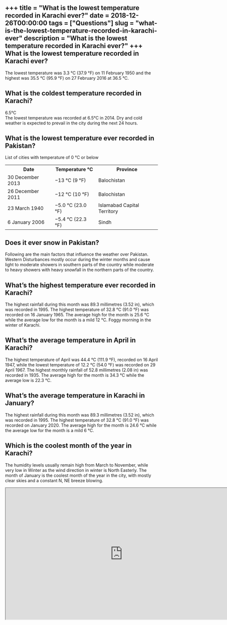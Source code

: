 +++
title = "What is the lowest temperature recorded in Karachi ever?"
date = 2018-12-26T00:00:00
tags = ["Questions"]
slug = "what-is-the-lowest-temperature-recorded-in-karachi-ever"
description = "What is the lowest temperature recorded in Karachi ever?"
+++
What is the lowest temperature recorded in Karachi ever?
--------------------------------------------------------

The lowest temperature was 3.3 °C (37.9 °F) on 11 February 1950 and the highest was 35.5 °C (95.9 °F) on 27 February 2016 at 36.5 °C.

What is the coldest temperature recorded in Karachi?
----------------------------------------------------

6.5°C  
The lowest temperature was recorded at 6.5°C in 2014. Dry and cold weather is expected to prevail in the city during the next 24 hours.

What is the lowest temperature ever recorded in Pakistan?
---------------------------------------------------------

List of cities with temperature of 0 °C or below

<table><tr><th>Date</th><th>Temperature °C</th><th>Province</th></tr><tr><td>30 December 2013</td><td>−13 °C (9 °F)</td><td>Balochistan</td></tr><tr><td>26 December 2011</td><td>−12 °C (10 °F)</td><td>Balochistan</td></tr><tr><td>23 March 1940</td><td>−5.0 °C (23.0 °F)</td><td>Islamabad Capital Territory</td></tr><tr><td>6 January 2006</td><td>−5.4 °C (22.3 °F)</td><td>Sindh</td></tr></table>

Does it ever snow in Pakistan?
------------------------------

Following are the main factors that influence the weather over Pakistan. Western Disturbances mostly occur during the winter months and cause light to moderate showers in southern parts of the country while moderate to heavy showers with heavy snowfall in the northern parts of the country.

What’s the highest temperature ever recorded in Karachi?
--------------------------------------------------------

The highest rainfall during this month was 89.3 millimetres (3.52 in), which was recorded in 1995. The highest temperature of 32.8 °C (91.0 °F) was recorded on 16 January 1965. The average high for the month is 25.6 °C while the average low for the month is a mild 12 °C. Foggy morning in the winter of Karachi.

What’s the average temperature in April in Karachi?
---------------------------------------------------

The highest temperature of April was 44.4 °C (111.9 °F), recorded on 16 April 1947, while the lowest temperature of 12.2 °C (54.0 °F) was recorded on 29 April 1967. The highest monthly rainfall of 52.8 millimetres (2.08 in) was recorded in 1935. The average high for the month is 34.3 °C while the average low is 22.3 °C.

What’s the average temperature in Karachi in January?
-----------------------------------------------------

The highest rainfall during this month was 89.3 millimetres (3.52 in), which was recorded in 1995. The highest temperature of 32.8 °C (91.0 °F) was recorded on January 2020. The average high for the month is 24.6 °C while the average low for the month is a mild 6 °C.

Which is the coolest month of the year in Karachi?
--------------------------------------------------

The humidity levels usually remain high from March to November, while very low in Winter as the wind direction in winter is North Easterly. The month of January is the coolest month of the year in the city, with mostly clear skies and a constant N, NE breeze blowing.

<iframe allow="accelerometer; autoplay; clipboard-write; encrypted-media; gyroscope; picture-in-picture" allowfullscreen="" class="__youtube_prefs__  epyt-is-override  no-lazyload" data-no-lazy="1" data-origheight="433" data-origwidth="770" data-skipgform_ajax_framebjll="" height="433" id="_ytid_19534" loading="lazy" src="https://www.youtube.com/embed/bdeOZ6rJ36Q?enablejsapi=1&autoplay=0&cc_load_policy=0&cc_lang_pref=&iv_load_policy=1&loop=0&modestbranding=0&rel=1&fs=1&playsinline=0&autohide=2&theme=dark&color=red&controls=1&" title="YouTube player" width="770"></iframe>